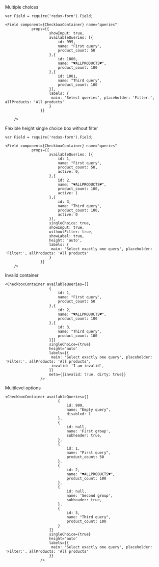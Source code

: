 Multiple choices

    var Field = require('redux-form').Field;

    <Field component={CheckboxContainer} name="queries"
                props={{
                        showInput: true,
                        availableQueries: [{
                            id: 999,
                            name: "First query",
                            product_count: 50
                        },{
                            id: 1000,
                            name: "♥ALLPRODUCTS♥",
                            product_count: 100
                        },{
                            id: 1001,
                            name: "Third query",
                            product_count: 100
                        }],
                        labels: {
                         main: 'Select queries', placeholder: 'Filter:', allProducts: 'All products'
                        }
                    }}

        />

Flexible height single choice box without filter

    var Field = require('redux-form').Field;

    <Field component={CheckboxContainer} name="queries"
                props={{
                        availableQueries: [{
                            id: 1,
                            name: "First query",
                            product_count: 50,
                            active: 0,
                        },{
                            id: 2,
                            name: "♥ALLPRODUCTS♥",
                            product_count: 100,
                            active: 1
                        },{
                            id: 3,
                            name: "Third query",
                            product_count: 100,
                            active: 0
                        }],
                        singleChoice: true,
                        showInput: true,
                        withoutFilter: true,
                        showLabel: true,
                        height: 'auto',
                        labels: {
                         main: 'Select exactly one query', placeholder: 'Filter:', allProducts: 'All products'
                        }
                    }}
        />

Invalid container

    <CheckboxContainer availableQueries={[
                        {
                            id: 1,
                            name: "First query",
                            product_count: 50
                        },{
                            id: 2,
                            name: "♥ALLPRODUCTS♥",
                            product_count: 100
                        },{
                            id: 3,
                            name: "Third query",
                            product_count: 100
                        }]}
                        singleChoice={true}
                        height='auto'
                        labels={{
                         main: 'Select exactly one query', placeholder: 'Filter:', allProducts: 'All products',
                         invalid: 'I am invalid',
                        }}
                        meta={{invalid: true, dirty: true}}
                    />

Multilevel options

    <CheckboxContainer availableQueries={[
                            {
                                id: 999,
                                name: "Empty query",
                                disabled: 1
                            },
                            {
                                id: null,
                                name: 'First group',
                                subheader: true,
                            },
                            {
                                id: 1,
                                name: "First query",
                                product_count: 50
                            },
                            {
                                id: 2,
                                name: "♥ALLPRODUCTS♥",
                                product_count: 100
                            },
                            {
                                id: null,
                                name: 'Second group',
                                subheader: true,
                            },
                            {
                                id: 3,
                                name: "Third query",
                                product_count: 100
                            }
                        ]}
                        singleChoice={true}
                        height='auto'
                        labels={{
                         main: 'Select exactly one query', placeholder: 'Filter:', allProducts: 'All products'
                        }}
                    />
